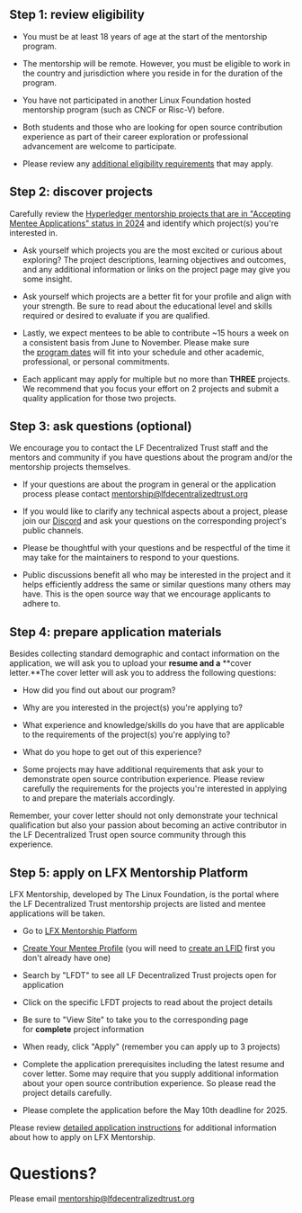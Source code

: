 Step 1: review eligibility
--------------------------

*   You must be at least 18 years of age at the start of the mentorship program.
    
*   The mentorship will be remote. However, you must be eligible to work in the country and jurisdiction where you reside in for the duration of the program. 
    
*   You have not participated in another Linux Foundation hosted mentorship program (such as CNCF or Risc-V) before.
  
*   Both students and those who are looking for open source contribution experience as part of their career exploration or professional advancement are welcome to participate.

*   Please review any [additional eligibility requirements](https://docs.linuxfoundation.org/lfx/mentorship/mentee-guide/am-i-eligible) that may apply. 

Step 2: discover projects
-------------------------

Carefully review the [Hyperledger mentorship projects that are in "Accepting Mentee Applications" status in 2024](https://lf-hyperledger.atlassian.net/wiki/display/INTERN/2024+Projects) and identify which project(s) you're interested in.

*   Ask yourself which projects you are the most excited or curious about exploring? The project descriptions, learning objectives and outcomes, and any additional information or links on the project page may give you some insight. 
    
*   Ask yourself which projects are a better fit for your profile and align with your strength. Be sure to read about the educational level and skills required or desired to evaluate if you are qualified.
    
*   Lastly, we expect mentees to be able to contribute ~15 hours a week on a consistent basis from June to November. Please make sure the [program dates](https://lf-decentralized-trust-mentorships.github.io/mentorship-program/main/#2025-program-dates*) will fit into your schedule and other academic, professional, or personal commitments.
    
*   Each applicant may apply for multiple but no more than **THREE** projects. We recommend that you focus your effort on 2 projects and submit a quality application for those two projects.   
    

Step 3: ask questions (optional)
--------------------------------

We encourage you to contact the LF Decentralized Trust staff and the mentors and community if you have questions about the program and/or the mentorship projects themselves.

*   If your questions are about the program in general or the application process please contact [mentorship@lfdecentralizedtrust.org](mailto:mentorship@lfdecentralizedtrust.org)
    
*   If you would like to clarify any technical aspects about a project, please join our [Discord](https://discord.com/invite/hyperledger) and ask your questions on the corresponding project's public channels.
    
*   Please be thoughtful with your questions and be respectful of the time it may take for the maintainers to respond to your questions. 
    
*   Public discussions benefit all who may be interested in the project and it helps efficiently address the same or similar questions many others may have. This is the open source way that we encourage applicants to adhere to.  
    

Step 4: prepare application materials
-------------------------------------

Besides collecting standard demographic and contact information on the application, we will ask you to upload your **resume and a** **cover letter.**The cover letter will ask you to address the following questions:

*   How did you find out about our program?
    
*   Why are you interested in the project(s) you're applying to?
    
*   What experience and knowledge/skills do you have that are applicable to the requirements of the project(s) you're applying to?
    
*   What do you hope to get out of this experience?
    
*   Some projects may have additional requirements that ask your to demonstrate open source contribution experience. Please review carefully the requirements for the projects you're interested in applying to and prepare the materials accordingly.
    

Remember, your cover letter should not only demonstrate your technical qualification but also your passion about becoming an active contributor in the LF Decentralized Trust open source community through this experience. 

Step 5: apply on LFX Mentorship Platform
----------------------------------------

LFX Mentorship, developed by The Linux Foundation, is the portal where the LF Decentralized Trust mentorship projects are listed and mentee applications will be taken.

*   Go to [LFX Mentorship Platform](https://mentorship.lfx.linuxfoundation.org/#projects_accepting)
    
*   [Create Your Mentee Profile](https://docs.linuxfoundation.org/lfx/mentorship/mentees/create-a-mentee-profile) (you will need to [create an LFID](https://docs.linuxfoundation.org/lfx/sso/sign-in) first you don't already have one)
    
*   Search by "LFDT" to see all LF Decentralized Trust projects open for application
    
*   Click on the specific LFDT projects to read about the project details
    
*   Be sure to "View Site" to take you to the corresponding page for **complete** project information
    
*   When ready, click "Apply" (remember you can apply up to 3 projects)
    
*   Complete the application prerequisites including the latest resume and cover letter. Some may require that you supply additional information about your open source contribution experience. So please read the project details carefully.
    
*   Please complete the application before the May 10th deadline for 2025.
    

Please review [detailed application instructions](https://docs.linuxfoundation.org/lfx/mentorship/mentees/apply-to-a-project) for additional information about how to apply on LFX Mentorship.

Questions? 
===========

Please email [mentorship@lfdecentralizedtrust.org](mailto:mentorship@lfdecentralizedtrust.org)
